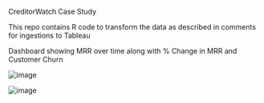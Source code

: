 CreditorWatch Case Study

This repo contains R code to transform the data as described in comments for ingestions to Tableau

Dashboard showing MRR over time along with % Change in MRR and Customer Churn

![image](https://github.com/josho909/CreditorWatch/assets/37829305/d44b4583-f7bb-4f7a-921a-251ea93a9655)

![image](https://github.com/josho909/CreditorWatch/assets/37829305/ab15decc-de32-4857-a8ec-8466768efc07)

